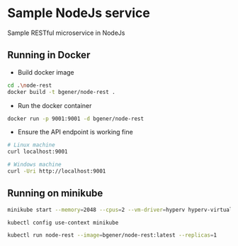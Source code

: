 # Sample NodeJs service

Sample RESTful microservice in NodeJs

## Running in Docker

* Build docker image

```bash
cd .\node-rest
docker build -t bgener/node-rest .
```

* Run the docker container

```bash
docker run -p 9001:9001 -d bgener/node-rest
```

* Ensure the API endpoint is working fine

```bash
# Linux machine
curl localhost:9001

# Windows machine
curl -Uri http://localhost:9001
```

## Running on minikube

```bash
minikube start --memory=2048 --cpus=2 --vm-driver=hyperv hyperv-virtual-switch=minikube-switch

kubectl config use-context minikube

kubectl run node-rest --image=bgener/node-rest:latest --replicas=1
```